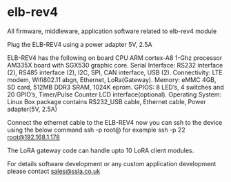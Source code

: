 # elb-rev4
All firmware, middleware, application software related to elb-rev4 module

Plug the ELB-REV4 using a power adapter 5V, 2.5A

ELB-REV4 has the following on board 
CPU ARM cortex-A8 1-Ghz processor AM335X board with SGX530 graphic core.
Serial Interface: RS232 interface (2), RS485 interface (2), I2C, SPI, CAN interface, USB (2).
Connectivity: LTE modem, Wifi802.11 abgn, Ethernet, LoRa(Gateway).
Memory: eMMC 4GB, SD card, 512MB DDR3 SRAM, 1024K eprom.
GPIOS: 8 LED’s, 4 switches and 20 GPIO’s, Timer/Pulse Counter LCD interface(optional).
Operating System: Linux
Box package contains RS232_USB cable, Ethernet cable, Power adapter(5V, 2.5A)

Connect the ethernet cable to the ELB-REV4 now you can ssh to the device using the below command
ssh -p <port number> root@<ip address> for example
ssh -p 22 root@192.168.1.178

The LoRA gateway code can handle upto 10 LoRA client modules.

For details software development or any custom application development please contact sales@ssla.co.uk
